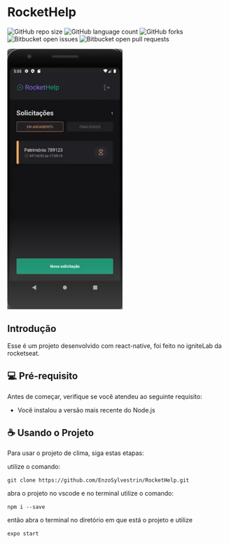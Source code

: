 # RocketHelp

![GitHub repo size](https://img.shields.io/github/repo-size/EnzoSylvestrin/RocketHelp?style=for-the-badge)
![GitHub language count](https://img.shields.io/github/languages/count/EnzoSylvestrin/RocketHelp?style=for-the-badge)
![GitHub forks](https://img.shields.io/github/forks/EnzoSylvestrin/RocketHelp?style=for-the-badge)
![Bitbucket open issues](https://img.shields.io/bitbucket/issues/EnzoSylvestrin/RocketHelp?style=for-the-badge)
![Bitbucket open pull requests](https://img.shields.io/bitbucket/pr-raw/EnzoSylvestrin/RocketHelp?style=for-the-badge)

<img src="img-app.png" alt="Imagem de uma das telas do projeto">

## Introdução

Esse é um projeto desenvolvido com react-native, foi feito no igniteLab da rocketseat.

## 💻 Pré-requisito

Antes de começar, verifique se você atendeu ao seguinte requisito:
* Você instalou a versão mais recente do Node.js

## ☕ Usando o Projeto

Para usar o projeto de clima, siga estas etapas:

utilize o comando:

```
git clone https://github.com/EnzoSylvestrin/RocketHelp.git
```

abra o projeto no vscode e no terminal utilize o comando:

```
npm i --save
```

então abra o terminal no diretório em que está o projeto e utilize 

```
expo start
```
